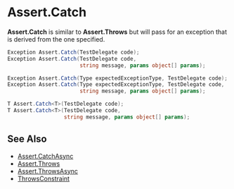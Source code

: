 # Assert.Catch

**Assert.Catch** is similar to **Assert.Throws** but will pass for an exception
that is derived from the one specified.

```csharp
Exception Assert.Catch(TestDelegate code);
Exception Assert.Catch(TestDelegate code,
                       string message, params object[] params);

Exception Assert.Catch(Type expectedExceptionType, TestDelegate code);
Exception Assert.Catch(Type expectedExceptionType, TestDelegate code,
                       string message, params object[] params);

T Assert.Catch<T>(TestDelegate code);
T Assert.Catch<T>(TestDelegate code,
                  string message, params object[] params);
```

## See Also

* [Assert.CatchAsync](Assert.CatchAsync.md)
* [Assert.Throws](Assert.Throws.md)
* [Assert.ThrowsAsync](Assert.ThrowsAsync.md)
* [ThrowsConstraint](xref:ThrowsConstraint)
